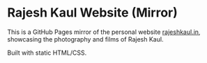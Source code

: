 # Rajesh Kaul Website (Mirror)

This is a GitHub Pages mirror of the personal website [rajeshkaul.in](https://rajeshkaul.in), showcasing the photography and films of Rajesh Kaul.

Built with static HTML/CSS. 
